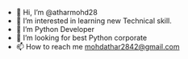 - 👋 Hi, I’m @atharmohd28
- 👀 I’m interested in learning new Technical skill.
- 🌱 I’m Python Developer 
- 💞️ I’m looking for best Python corporate
- 📫 How to reach me mohdathar2842@gmail.com

<!---
atharmohd28/atharmohd28 is a ✨ special ✨ repository because its `README.md` (this file) appears on your GitHub profile.
You can click the Preview link to take a look at your changes.
--->
